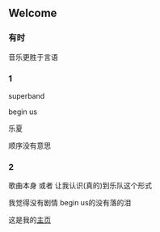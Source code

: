 ## Welcome



### 有时

音乐更胜于言语

### 1

superband

begin us

乐夏

顺序没有意思

### 2

歌曲本身
或者
让我认识(真的)到乐队这个形式

我觉得没有剧情
begin us的没有落的泪

这是我的[主页](https://judithabc.github.io/)
